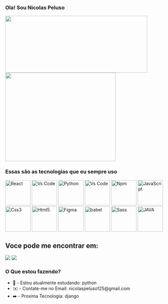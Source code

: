 <h3 sttyle="text-align: center">Ola! Sou Nicolas Peluso</h3>

<div>
  <a href="https://github.com/Nicolas-beginner">
    <img height="180px" width="450px" src="https://github-readme-stats.vercel.app/api?username=Nicolas-beginner&hide=stars,prs,issues,contribs& count_private=true&theme=dark" alt=""/>
    <img height="280px" width="350px" src="https://github-readme-stats.vercel.app/api/top-langs/?username=anuraghazra&theme=dark" alt=""/></a>
</div>

<div style="display: inline" >
  <h3>Essas são as tecnologias que eu sempre uso</h3>
<img src="https://cdn.jsdelivr.net/gh/devicons/devicon/icons/react/react-original.svg" height="80px" title="React"/>
<img src="https://cdn.jsdelivr.net/gh/devicons/devicon/icons/vscode/vscode-original.svg" height="80px" title="Vs Code"/>
<img src="https://cdn.jsdelivr.net/gh/devicons/devicon/icons/python/python-original.svg" height="80px" title="Python" />
<img src="https://cdn.jsdelivr.net/gh/devicons/devicon/icons/git/git-original.svg" height="80px" title="Vs Code"/>
<img src="https://cdn.jsdelivr.net/gh/devicons/devicon/icons/npm/npm-original-wordmark.svg" height="80px" title="Npm"/>
<img src="https://cdn.jsdelivr.net/gh/devicons/devicon/icons/javascript/javascript-original.svg" height="80px" title="JavaScript"/>
<img src="https://cdn.jsdelivr.net/gh/devicons/devicon/icons/css3/css3-original.svg" height="80px" title="Css3"/>
<img src="https://cdn.jsdelivr.net/gh/devicons/devicon/icons/html5/html5-original-wordmark.svg" height="80px" title="Html5"/>
<img src="https://cdn.jsdelivr.net/gh/devicons/devicon/icons/figma/figma-original.svg" height="80px" title="Figma"/>
<img src="https://cdn.jsdelivr.net/gh/devicons/devicon/icons/babel/babel-original.svg" height="80px" title="babel"/> 
<img src="https://cdn.jsdelivr.net/gh/devicons/devicon/icons/sass/sass-original.svg" height="80px" title="Sass" />
<img src="https://cdn.jsdelivr.net/gh/devicons/devicon/icons/java/java-original.svg" height="80px" title="JAVA"/>
</div> <br />

<div>
  <h2>Voce pode me encontrar em:</h2>
<a href="https://www.instagram.com/nicolas_.013/"><img src="https://img.shields.io/badge/Instagram-E4405F?style=for-the-badge&logo=instagram&logoColor=white"/></a>
 <a href="https://www.linkedin.com/in/nicolas-peluso-5a7b691ba/"><img src='https://img.shields.io/badge/LinkedIn-0077B5?style=for-the-badge&logo=linkedin&logoColor=white'/></a>

</div>

<div>
  <h3>O Que estou fazendo?</h3>
  <ul>
  <li>📘 - Estou atualmente estudando: python</li>
  <li>✉️ - Contate-me no Email: nicolaspeluso125@gmail.com</li>
  <li>➡️ - Proxima Tecnologia: django</li>
</ul>
</div>
